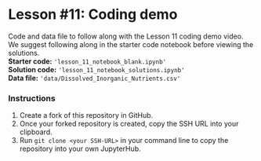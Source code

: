 # Lesson \#11: Coding demo
Code and data file to follow along with the Lesson 11 coding demo video. We suggest following along in the starter code notebook before viewing the solutions.  
__Starter code:__ `'lesson_11_notebook_blank.ipynb'`  
__Solution code:__ `'lesson_11_notebook_solutions.ipynb'`  
__Data file:__ `'data/Dissolved_Inorganic_Nutrients.csv'`  

### Instructions
1) Create a fork of this repository in GitHub.
2) Once your forked repository is created, copy the SSH URL into your clipboard.
3) Run `git clone <your SSH-URL>` in your command line to copy the repository into your own JupyterHub. 

